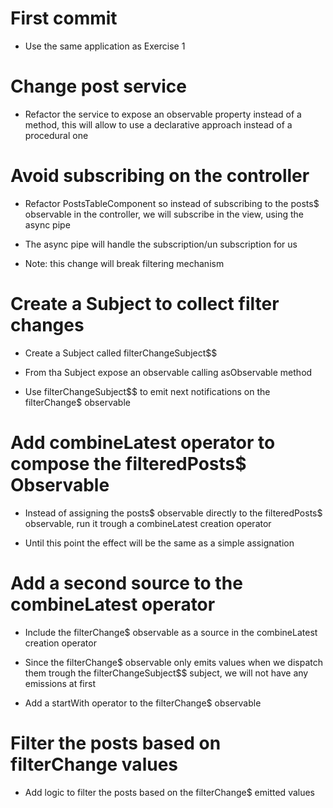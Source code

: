 # First commit

- Use the same application as Exercise 1

# Change post service

- Refactor the service to expose an observable property instead of a method, this will allow to use a declarative approach instead of a procedural one

# Avoid subscribing on the controller

- Refactor PostsTableComponent so instead of subscribing to the posts$ observable in the controller, we will subscribe in the view, using the async pipe

- The async pipe will handle the subscription/un subscription for us

- Note: this change will break filtering mechanism

# Create a Subject to collect filter changes

- Create a Subject called filterChangeSubject$$

- From tha Subject expose an observable calling asObservable method

- Use filterChangeSubject$$ to emit next notifications on the filterChange$ observable

# Add combineLatest operator to compose the filteredPosts$ Observable

- Instead of assigning the posts$ observable directly to the filteredPosts$ observable, run it trough a combineLatest creation operator

- Until this point the effect will be the same as a simple assignation

# Add a second source to the combineLatest operator

- Include the filterChange$ observable as a source in the combineLatest creation operator

- Since the filterChange$ observable only emits values when we dispatch them trough the filterChangeSubject$$ subject, we will not have any emissions at first

- Add a startWith operator to the filterChange$ observable

# Filter the posts based on filterChange values

- Add logic to filter the posts based on the filterChange$ emitted values
